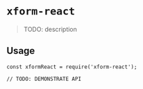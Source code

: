 # `xform-react`

> TODO: description

## Usage

```
const xformReact = require('xform-react');

// TODO: DEMONSTRATE API
```
